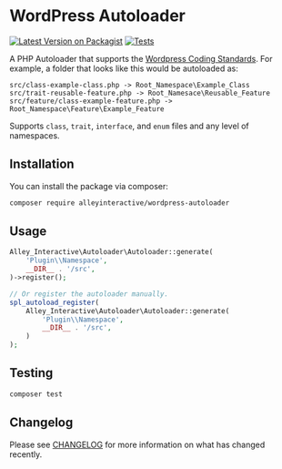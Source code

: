 # WordPress Autoloader

[![Latest Version on Packagist](https://img.shields.io/packagist/v/alleyinteractive/wordpress-autoloader.svg?style=flat-square)](https://packagist.org/packages/alleyinteractive/wordpress-autoloader)
[![Tests](https://github.com/alleyinteractive/wordpress-autoloader/actions/workflows/tests.yml/badge.svg)](https://github.com/alleyinteractive/wordpress-autoloader/actions/workflows/tests.yml)

A PHP Autoloader that supports the [Wordpress Coding
Standards](https://developer.wordpress.org/coding-standards/wordpress-coding-standards/php/). For example, a folder that looks like this would be autoloaded as:

```
src/class-example-class.php -> Root_Namespace\Example_Class
src/trait-reusable-feature.php -> Root_Namesace\Reusable_Feature
src/feature/class-example-feature.php -> Root_Namespace\Feature\Example_Feature
```

Supports `class`, `trait`, `interface`, and `enum` files and any level of
namespaces.

## Installation

You can install the package via composer:

```bash
composer require alleyinteractive/wordpress-autoloader
```

## Usage

```php
Alley_Interactive\Autoloader\Autoloader::generate(
	'Plugin\\Namespace',
	__DIR__ . '/src',
)->register();

// Or register the autoloader manually.
spl_autoload_register(
	Alley_Interactive\Autoloader\Autoloader::generate(
		'Plugin\\Namespace',
		__DIR__ . '/src',
	)
);
```

## Testing

```bash
composer test
```

## Changelog

Please see [CHANGELOG](CHANGELOG.md) for more information on what has changed recently.
